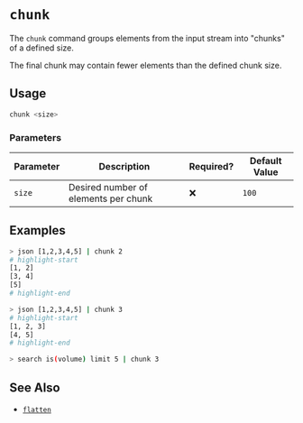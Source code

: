 # `chunk`

The `chunk` command groups elements from the input stream into "chunks" of a defined size.

The final chunk may contain fewer elements than the defined chunk size.

## Usage

```bash
chunk <size>
```

### Parameters

| Parameter | Description                          | Required? | Default Value |
| --------- | ------------------------------------ | --------- | ------------- |
| `size`    | Desired number of elements per chunk | ❌        | `100`         |

## Examples

```bash title="Chunking with size of 2"
> json [1,2,3,4,5] | chunk 2
# highlight-start
​[1, 2]
​[3, 4]
​[5]
# highlight-end
```

```bash title="Chunking with size of 3"
> json [1,2,3,4,5] | chunk 3
# highlight-start
​[1, 2, 3]
​[4, 5]
# highlight-end
```

```bash title="Chunking the output of a query (output omitted for brevity)"
> search is(volume) limit 5 | chunk 3
```

## See Also

- [`flatten`](./flatten.md)
